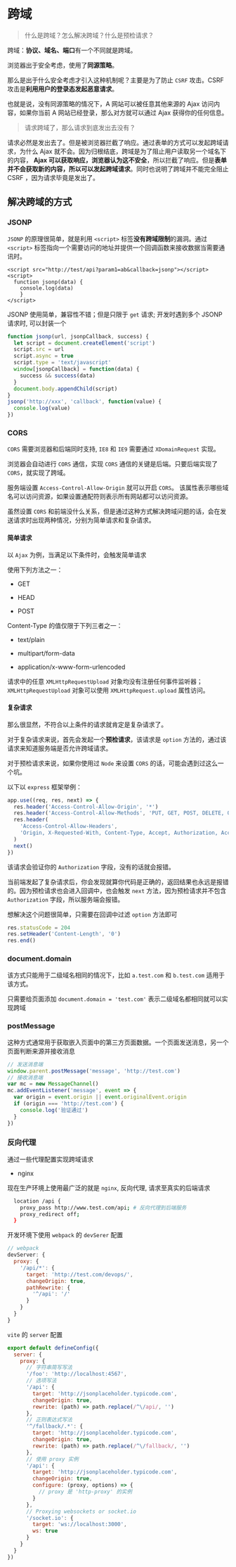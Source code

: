 # 跨域

> 什么是跨域？怎么解决跨域？什么是预检请求？

跨域：**协议、域名、端口**有一个不同就是跨域。

浏览器出于安全考虑，使用了**同源策略**。

那么是出于什么安全考虑才引入这种机制呢？主要是为了防止 `CSRF` 攻击。CSRF 攻击是**利用用户的登录态发起恶意请求**。

也就是说，没有同源策略的情况下，A 网站可以被任意其他来源的 Ajax 访问内容，如果你当前 A 网站已经登录，那么对方就可以通过 Ajax 获得你的任何信息。

> 请求跨域了，那么请求到底发出去没有？

请求必然是发出去了。但是被浏览器拦截了响应。通过表单的方式可以发起跨域请求，为什么 Ajax 就不会。因为归根结底，跨域是为了阻止用户读取另一个域名下的内容， **Ajax 可以获取响应，浏览器认为这不安全**，所以拦截了响应。但是**表单并不会获取新的内容，所以可以发起跨域请求**。同时也说明了跨域并不能完全阻止 CSRF ，因为请求毕竟是发出了。

## 解决跨域的方式

### JSONP

`JSONP` 的原理很简单，就是利用 `<script>` 标签**没有跨域限制**的漏洞。通过 `<script>` 标签指向一个需要访问的地址并提供一个回调函数来接收数据当需要通讯时。

```JS
<script src="http://test/api?param1=ab&callback=jsonp"></script>
<script>
  function jsonp(data) {
    console.log(data)
	}
</script>
```
JSONP 使用简单，兼容性不错；但是只限于 `get` 请求; 开发时遇到多个 JSONP 请求时, 可以封装一个

```js
function jsonp(url, jsonpCallback, success) {
  let script = document.createElement('script')
  script.src = url
  script.async = true
  script.type = 'text/javascript'
  window[jsonpCallback] = function(data) {
    success && success(data)
  }
  document.body.appendChild(script)
}
jsonp('http://xxx', 'callback', function(value) {
  console.log(value)
})
```

### CORS

`CORS` 需要浏览器和后端同时支持, `IE8` 和 `IE9` 需要通过 `XDomainRequest` 实现。

浏览器会自动进行 `CORS` 通信，实现 `CORS` 通信的关键是后端。只要后端实现了 `CORS`，就实现了跨域。

服务端设置 `Access-Control-Allow-Origin` 就可以开启 `CORS`。 该属性表示哪些域名可以访问资源，如果设置通配符则表示所有网站都可以访问资源。

虽然设置 `CORS` 和前端没什么关系，但是通过这种方式解决跨域问题的话，会在发送请求时出现两种情况，分别为简单请求和复杂请求。

#### 简单请求

以 `Ajax` 为例，当满足以下条件时，会触发简单请求

使用下列方法之一：

- GET

- HEAD

- POST

Content-Type 的值仅限于下列三者之一：

- text/plain

- multipart/form-data

- application/x-www-form-urlencoded

请求中的任意 `XMLHttpRequestUpload` 对象均没有注册任何事件监听器； `XMLHttpRequestUpload` 对象可以使用 `XMLHttpRequest.upload` 属性访问。


#### 复杂请求

那么很显然，不符合以上条件的请求就肯定是复杂请求了。

对于复杂请求来说，首先会发起一个**预检请求**，该请求是 `option` 方法的，通过该请求来知道服务端是否允许跨域请求。

对于预检请求来说，如果你使用过 `Node` 来设置 `CORS` 的话，可能会遇到过这么一个坑。

以下以 `express` 框架举例：

```js
app.use((req, res, next) => {
  res.header('Access-Control-Allow-Origin', '*')
  res.header('Access-Control-Allow-Methods', 'PUT, GET, POST, DELETE, OPTIONS')
  res.header(
    'Access-Control-Allow-Headers',
    'Origin, X-Requested-With, Content-Type, Accept, Authorization, Access-Control-Allow-Credentials'
  )
  next()
})
```

该请求会验证你的 `Authorization` 字段，没有的话就会报错。

当前端发起了复杂请求后，你会发现就算你代码是正确的，返回结果也永远是报错的。因为预检请求也会进入回调中，也会触发 `next` 方法，因为预检请求并不包含 `Authorization` 字段，所以服务端会报错。

想解决这个问题很简单，只需要在回调中过滤 `option` 方法即可

```js
res.statusCode = 204
res.setHeader('Content-Length', '0')
res.end()
```

### document.domain

该方式只能用于二级域名相同的情况下，比如 `a.test.com` 和 `b.test.com` 适用于该方式。

只需要给页面添加 `document.domain = 'test.com'` 表示二级域名都相同就可以实现跨域

### postMessage

这种方式通常用于获取嵌入页面中的第三方页面数据。一个页面发送消息，另一个页面判断来源并接收消息

```js
// 发送消息端
window.parent.postMessage('message', 'http://test.com')
// 接收消息端
var mc = new MessageChannel()
mc.addEventListener('message', event => {
  var origin = event.origin || event.originalEvent.origin
  if (origin === 'http://test.com') {
    console.log('验证通过')
  }
})
```

### 反向代理

通过一些代理配置实现跨域请求

- nginx

现在生产环境上使用最广泛的就是 `nginx`, 反向代理, 请求至真实的后端请求

```bash
  location /api {
    proxy_pass http://www.test.com/api; # 反向代理到后端服务
    proxy_redirect off;
  }
```

开发环境下使用 `webpack` 的 `devSerer` 配置

```js
// webpack
devServer: {
  proxy: {
    '/api/*': {
      target: 'http://test.com/devops/',
      changeOrigin: true,
      pathRewrite: {
        '^/api': '/'
      }
    }
  }
}

```
`vite` 的 `server` 配置

```js
export default defineConfig({
  server: {
    proxy: {
      // 字符串简写写法
      '/foo': 'http://localhost:4567',
      // 选项写法
      '/api': {
        target: 'http://jsonplaceholder.typicode.com',
        changeOrigin: true,
        rewrite: (path) => path.replace(/^\/api/, '')
      },
      // 正则表达式写法
      '^/fallback/.*': {
        target: 'http://jsonplaceholder.typicode.com',
        changeOrigin: true,
        rewrite: (path) => path.replace(/^\/fallback/, '')
      },
      // 使用 proxy 实例
      '/api': {
        target: 'http://jsonplaceholder.typicode.com',
        changeOrigin: true,
        configure: (proxy, options) => {
          // proxy 是 'http-proxy' 的实例
        }
      },
      // Proxying websockets or socket.io
      '/socket.io': {
        target: 'ws://localhost:3000',
        ws: true
      }
    }
  }
})

```
